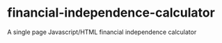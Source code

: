 # financial-independence-calculator
A single page Javascript/HTML financial independence calculator
